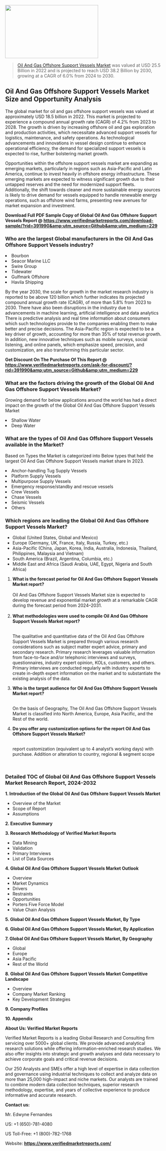 <img src="https://ffe5etoiles.com/wp-content/uploads/2024/12/MST1-300x171.png" alt="" width="300" height="171" class="alignnone size-medium wp-image-20088" /><blockquote><p><p><a href="https://www.verifiedmarketreports.com/download-sample/?rid=391990&utm_source=Github&utm_medium=229" target="_blank">Oil And Gas Offshore Support Vessels Market</a> was valued at USD 25.5 Billion in 2022 and is projected to reach USD 38.2 Billion by 2030, growing at a CAGR of 6.0% from 2024 to 2030.</p></blockquote><p><h2>Oil And Gas Offshore Support Vessels Market Size and Opportunity Analysis</h2> <p>The global market for oil and gas offshore support vessels was valued at approximately USD 18.5 billion in 2022. This market is projected to experience a compound annual growth rate (CAGR) of 4.2% from 2023 to 2028. The growth is driven by increasing offshore oil and gas exploration and production activities, which necessitate advanced support vessels for logistics, maintenance, and safety operations. As technological advancements and innovations in vessel design continue to enhance operational efficiency, the demand for specialized support vessels is expected to rise, further bolstering market growth.</p> <p>Opportunities within the offshore support vessels market are expanding as emerging markets, particularly in regions such as Asia-Pacific and Latin America, continue to invest heavily in offshore energy infrastructure. These emerging markets are expected to witness significant growth due to their untapped reserves and the need for modernized support fleets. Additionally, the shift towards cleaner and more sustainable energy sources is likely to drive demand for vessels equipped to handle renewable energy operations, such as offshore wind farms, presenting new avenues for market expansion and investment.</p> </p><p class=""><strong>Download Full PDF Sample Copy of Global Oil And Gas Offshore Support Vessels Report @ <a href="https://www.verifiedmarketreports.com/download-sample/?rid=391990&amp;utm_source=Github&amp;utm_medium=229" target="_blank">https://www.verifiedmarketreports.com/download-sample/?rid=391990&amp;utm_source=Github&amp;utm_medium=229</a></strong></p><h3 id="" class="">Who are the largest Global manufacturers in the Oil And Gas Offshore Support Vessels industry?</h3><p><li>Bourbon</li><li> Seacor Marine LLC</li><li> Swire Group</li><li> Tidewater</li><li> Gulfmark Offshore</li><li> Havila Shipping</li></p><div class=""><div class="" dir="" data-message-author-role="" data-message-id="" data-message-model-slug=""><div class=""><div class=""><div class=""><div class="" dir="" data-message-author-role="" data-message-id="" data-message-model-slug=""><div class=""><div class=""><p>By the year 2030, the scale for growth in the market research industry is reported to be above 120 billion which further indicates its projected compound annual growth rate (CAGR), of more than 5.8% from 2023 to 2030. There have also been disruptions in the industry due to advancements in machine learning, artificial intelligence and data analytics There is predictive analysis and real time information about consumers which such technologies provide to the companies enabling them to make better and precise decisions. The Asia-Pacific region is expected to be a key driver of growth, accounting for more than 35% of total revenue growth. In addition, new innovative techniques such as mobile surveys, social listening, and online panels, which emphasize speed, precision, and customization, are also transforming this particular sector.</p><p><strong>Get Discount On The Purchase Of This Report @&nbsp; <a href="https://www.verifiedmarketreports.com/ask-for-discount/?rid=391990&amp;utm_source=Github&amp;utm_medium=229" target="_blank">https://www.verifiedmarketreports.com/ask-for-discount/?rid=391990&amp;utm_source=Github&amp;utm_medium=229</a></strong></p></div></div></div></div></div></div></div></div><h3 id="" class="">What are the factors driving the growth of the Global Oil And Gas Offshore Support Vessels Market?</h3><p id="" class="">Growing demand for below applications around the world has had a direct impact on the growth of the Global Oil And Gas Offshore Support Vessels Market</p><p id="" class=""><li>Shallow Water</li><li> Deep Water</li></p><h3 id="" class="">What are the types of Oil And Gas Offshore Support Vessels available in the Market?</h3><p id="" class="">Based on Types the Market is categorized into Below types that held the largest Oil And Gas Offshore Support Vessels market share In 2023.</p><p id="" class=""><li>Anchor-handling Tug Supply Vessels</li><li> Platform Supply Vessels</li><li> Multipurpose Supply Vessels</li><li> Emergency response/standby and rescue vessels</li><li> Crew Vessels</li><li> Chase Vessels</li><li> Seismic Vessels</li><li> Others</li></p><h3 id="" class="">Which regions are leading the Global Oil And Gas Offshore Support Vessels Market?</h3><ul><li>Global (United States, Global and Mexico)</li><li>Europe (Germany, UK, France, Italy, Russia, Turkey, etc.)</li><li>Asia-Pacific (China, Japan, Korea, India, Australia, Indonesia, Thailand, Philippines, Malaysia and Vietnam)</li><li>South America (Brazil, Argentina, Columbia, etc.)</li><li>Middle East and Africa (Saudi Arabia, UAE, Egypt, Nigeria and South Africa)</li></ul><p><ol><li><strong>What is the forecast period for Oil And Gas Offshore Support Vessels Market report?<br /></strong><br /><span data-sheets-root="1" data-sheets-value="{&quot;1&quot;:2,&quot;2&quot;:&quot;XXXX size is expected to develop revenue and exponential market growth at a remarkable CAGR during the forecast period from 2024&ndash;2030.&quot;}" data-sheets-userformat="{&quot;2&quot;:12674,&quot;4&quot;:{&quot;1&quot;:2,&quot;2&quot;:16776960},&quot;10&quot;:2,&quot;11&quot;:0,&quot;15&quot;:&quot;Arial&quot;,&quot;16&quot;:12}">Oil And Gas Offshore Support Vessels Market size is expected to develop revenue and exponential market growth at a remarkable CAGR during the forecast period from 2024&ndash;2031.</span><br /><br /></li><li><strong>What methodologies were used to compile Oil And Gas Offshore Support Vessels Market report?<br /><br /></strong><p>The qualitative and quantitative data of the&nbsp;Oil And Gas Offshore Support Vessels Market is prepared through various research considerations such as subject matter expert advice, primary and secondary research. Primary research leverages valuable information from face-to-face and/or telephonic interviews and surveys, questionnaires, industry expert opinion, KOLs, customers, and others. Primary interviews are conducted regularly with industry experts to create in-depth expert information on the market and to substantiate the existing analysis of the data.&nbsp;</p></li><li><strong>Who is the target audience for Oil And Gas Offshore Support Vessels Market report?<br /><br /></strong><p>On the basis of Geography, The&nbsp;Oil And Gas Offshore Support Vessels Market is classified into North America, Europe, Asia Pacific, and the Rest of the world.</p></li><li><strong>Do you offer any customization options for the report Oil And Gas Offshore Support Vessels Market?<br /><br /></strong><p>report customization (equivalent up to 4 analyst&rsquo;s working days) with purchase. Addition or alteration to country, regional &amp; segment scope</p><p>&nbsp;</p></li></ol></p><h3 id="" class="">Detailed TOC of Global Oil And Gas Offshore Support Vessels Market Research Report, 2024-2032</h3><p id="" class=""><strong>1. Introduction of the Global Oil And Gas Offshore Support Vessels Market</strong></p><ul><li>Overview of the Market</li><li>Scope of Report</li><li>Assumptions</li></ul><p id="" class=""><strong>2. Executive Summary</strong></p><p id="" class=""><strong>3. Research Methodology of&nbsp;Verified Market Reports</strong></p><ul><li>Data Mining</li><li>Validation</li><li>Primary Interviews</li><li>List of Data Sources</li></ul><p id="" class=""><strong>4. Global Oil And Gas Offshore Support Vessels Market Outlook</strong></p><ul><li>Overview</li><li>Market Dynamics</li><li>Drivers</li><li>Restraints</li><li>Opportunities</li><li>Porters Five Force Model</li><li>Value Chain Analysis</li></ul><p id="" class=""><strong>5. Global Oil And Gas Offshore Support Vessels Market, By&nbsp;Type</strong></p><p id="" class=""><strong>6. Global Oil And Gas Offshore Support Vessels Market, By Application</strong></p><p id="" class=""><strong>7. Global Oil And Gas Offshore Support Vessels Market, By Geography</strong></p><ul><li>Global</li><li>Europe</li><li>Asia Pacific</li><li>Rest of the World</li></ul><p id="" class=""><strong>8. Global Oil And Gas Offshore Support Vessels Market Competitive Landscape</strong></p><ul><li>Overview</li><li>Company Market Ranking</li><li>Key Development Strategies</li></ul><p id="" class=""><strong>9. Company Profiles</strong></p><p id="" class=""><strong>10. Appendix</strong></p><p id="" class=""><strong>About Us: Verified Market Reports</strong></p><p id="" class="">Verified Market Reports is a leading Global Research and Consulting firm servicing over 5000+ global clients. We provide advanced analytical research solutions while offering information-enriched research studies. We also offer insights into strategic and growth analyses and data necessary to achieve corporate goals and critical revenue decisions.</p><p id="" class="">Our 250 Analysts and SMEs offer a high level of expertise in data collection and governance using industrial techniques to collect and analyze data on more than 25,000 high-impact and niche markets. Our analysts are trained to combine modern data collection techniques, superior research methodology, expertise, and years of collective experience to produce informative and accurate research.</p><p id="" class=""><strong>Contact us:</strong></p><p id="" class="">Mr. Edwyne Fernandes</p><p id="" class="">US: +1 (650)-781-4080</p><p id="" class="">US Toll-Free: +1 (800)-782-1768</p><p id="" class="">Website: <a target="" data-test-app-aware-link=""><strong>https://www.verifiedmarketreports.com/</strong></a></p>

